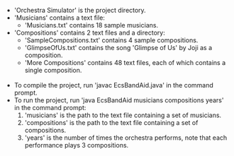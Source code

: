 - 'Orchestra Simulator' is the project directory.
- 'Musicians' contains a text file:
  - 'Musicians.txt' contains 18 sample musicians.
- 'Compositions' contains 2 text files and a directory:
  - 'SampleCompositions.txt' contains 4 sample compositions.
  - 'GlimpseOfUs.txt' contains the song 'Glimpse of Us' by Joji as a composition.
  - 'More Compositions' contains 48 text files, each of which contains a single composition. <br><br>
- To compile the project, run 'javac EcsBandAid.java' in the command prompt. 
- To run the project, run 'java EcsBandAid musicians compositions years' in the command prompt:
  1. 'musicians' is the path to the text file containing a set of musicians.
  2. 'compositions' is the path to the text file containing a set of compositions.
  3. 'years' is the number of times the orchestra performs, note that each performance plays 3 compositions.
